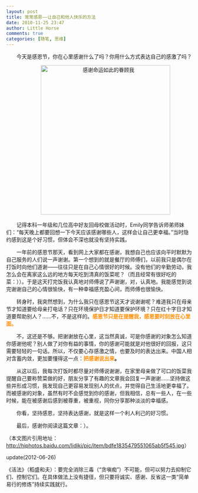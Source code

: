 ```yaml
---
layout: post
title: 常常感恩——让自己和他人快乐的方法
date: 2010-11-25 23:47
author: Little Horse
comments: true
categories: [随笔, 思维]
---
```

<span style="font-size: 14px;">　　今天是感恩节，你在心里感谢什么了吗？你用什么方式表达自己的感激了吗？</span>
<p style="text-align: center;">         <a href="http://manan.org/images/wp/2010/11/Thanksgiving1.jpg"><img class="size-full wp-image-197" title="Thanksgiving" src="http://manan.org/images/wp/2010/11/Thanksgiving1.jpg" alt="感谢命运如此的眷顾我" width="351" height="405" /></a></p>
<span style="font-size: 14px;">　　记得本科一年级和几位高中好友回母校做活动时，Emily同学告诉师弟师妹们：“每天晚上都要回想一下今天应该感谢哪些人，这样会让自己更幸福。”当时隐约感到这是个好习惯，但体会不深也就没有坚持实践。</span>

<span style="font-size: 14px;">　　一年前的感恩节那天，看到网上大家都在感谢，我想自己也应该向平时默默为自己服务的人们说一声谢谢。第一个想到的就是餐厅的师傅们，以前我只是偶尔在打饭时向他们道谢——往往只是在自己心情很好的时候。没有他们的辛勤劳动，我怎么会在离家这么远的地方每天吃到清真的饭菜呢？（而且经常有很好吃的菜：））。于是这天打完饭我认真地对师傅说了声谢谢，对，认真地。我能感觉到说完谢谢自己的心情很愉快，有一种幸福感充盈心间，而师傅也很愉快。</span>

<span style="font-size: 14px;">　　转身时，我突然想到，为什么我只在感恩节这天才说谢谢呢？难道我只在母亲节才知道要给母亲打电话？只在环境保护日才知道要保护环境？只在红十字日才知道要帮助别人？……不，不是这样的。<strong><span style="color: #ff8c00;">感恩节只是在提醒我，感恩要时刻放在心里面。</span></strong></span>

<span style="font-size: 14px;">　　不，这还是不够。把谢谢放在心里，这当然真诚，可是你感谢的对象怎么知道你感谢他呢？别人做了对你有益的事情，你的感谢可能就是对他很好的回报，这只需要轻轻的一句话。所以，不仅要心存感激之情，也要及时的表达出来。中国人相对含蓄内敛，更加要懂得这一点：<strong><span style="color: #ff8c00;">把感谢说出来</span>。</strong></span>

<span style="font-size: 14px;">　　从这以后，我每次打饭时都尽量对师傅说谢谢，在家里母亲做了可口的饭菜我提醒自己要称赞菜做的好，朋友分享了有趣的文章我会回复一声谢谢……坚持做这些并形成习惯，我发现自己更容易发现别人的优点，并觉得自己生活地更幸福了。而被感谢的对象，虽然有时不会感觉到你的感谢，但我相信，总有一些人，在一些时候，能在被感谢后感到被尊重，被重视，同你分享那种淡淡的幸福感。</span>

<span style="font-size: 14px;">　　你看，坚持感恩，坚持表达感谢，就是这样一个利人利己的好习惯。</span>

<span style="font-size: 14px;">　　最后，感谢你阅读这篇文章：）。</span>

<span style="font-size: 14px;">（本文图片引用地址：<a href="http://hiphotos.baidu.com/lidiki/pic/item/bdfe1835479551065ab5f545.jpg">http://hiphotos.baidu.com/lidiki/pic/item/bdfe1835479551065ab5f545.jpg</a>）</span>

update(2012-06-26)

《活法》（稻盛和夫）：要完全消除三毒（“贪嗔痴”）不可能，但可以努力去抑制它们、控制它们。在具体做法上没有捷径，但只要将诚实、感谢、反省这一类“简单易行的修炼”持续实践就行。
